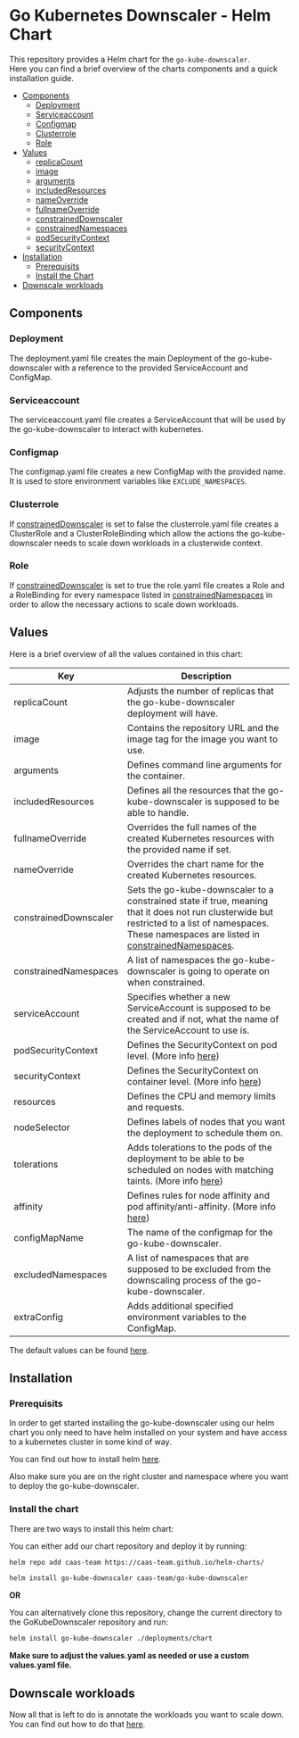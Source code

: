 # Go Kubernetes Downscaler - Helm Chart

This repository provides a Helm chart for the `go-kube-downscaler`.\
Here you can find a brief overview of the charts components and a quick installation guide.

- [Components](#components)
  - [Deployment](#deployment)
  - [Serviceaccount](#serviceaccount)
  - [Configmap](#configmap)
  - [Clusterrole](#clusterrole)
  - [Role](#role)
- [Values](#values)
  - [replicaCount](#replicaCount)
  - [image](#image)
  - [arguments](#arguments)
  - [includedResources](#includedResources)
  - [nameOverride](#nameOverride)
  - [fullnameOverride](#fullnameOverride)
  - [constrainedDownscaler](#constrainedDownscaler)
  - [constrainedNamespaces](#constrainedNamespaces)
  - [podSecurityContext](#podSecurityContext)
  - [securityContext](#securityContext)
- [Installation](#installation)
  - [Prerequisits](#prerequisits)
  - [Install the Chart](#install-the-chart)
- [Downscale workloads](#downscale-workloads)

## Components

### Deployment

The deployment.yaml file creates the main Deployment of the go-kube-downscaler with a reference to the provided ServiceAccount and ConfigMap.

### Serviceaccount

The serviceaccount.yaml file creates a ServiceAccount that will be used by the go-kube-downscaler to interact with kubernetes.

### Configmap

The configmap.yaml file creates a new ConfigMap with the provided name. It is used to store environment variables like `EXCLUDE_NAMESPACES`.

### Clusterrole

If [constrainedDownscaler](#constrainedDownscaler) is set to false the clusterrole.yaml file creates a ClusterRole and a ClusterRoleBinding which allow the actions the go-kube-downscaler needs to scale down workloads in a clusterwide context.

### Role

If [constrainedDownscaler](#constrainedDownscaler) is set to true the role.yaml file creates a Role and a RoleBinding for every namespace listed in [constrainedNamespaces](#constrainedNamespaces) in order to allow the necessary actions to scale down workloads.

## Values

Here is a brief overview of all the values contained in this chart:

<!-- It's recommended to disable word wrap to view/edit this table -->

| **Key**                                                 | **Description**                                                                                                                                                                                                              |
| ------------------------------------------------------- | ---------------------------------------------------------------------------------------------------------------------------------------------------------------------------------------------------------------------------- |
| <a id="replicaCount">replicaCount</a>                   | Adjusts the number of replicas that the go-kube-downscaler deployment will have.                                                                                                                                             |
| <a id="image">image</a>                                 | Contains the repository URL and the image tag for the image you want to use.                                                                                                                                                 |
| <a id="arguments">arguments</a>                         | Defines command line arguments for the container.                                                                                                                                                                            |
| <a id="includedResources">includedResources</a>         | Defines all the resources that the go-kube-downscaler is supposed to be able to handle.                                                                                                                                      |
| <a id="fullnameOverride">fullnameOverride</a>           | Overrides the full names of the created Kubernetes resources with the provided name if set.                                                                                                                                  |
| <a id="nameOverride">nameOverride</a>                   | Overrides the chart name for the created Kubernetes resources.                                                                                                                                                               |
| <a id="constrainedDownscaler">constrainedDownscaler</a> | Sets the go-kube-downscaler to a constrained state if true, meaning that it does not run clusterwide but restricted to a list of namespaces. These namespaces are listed in [constrainedNamespaces](#constrainedNamespaces). |
| <a id="constrainedNamespaces">constrainedNamespaces</a> | A list of namespaces the go-kube-downscaler is going to operate on when constrained.                                                                                                                                         |
| <a id="serviceAccount">serviceAccount</a>               | Specifies whether a new ServiceAccount is supposed to be created and if not, what the name of the ServiceAccount to use is.                                                                                                  |
| <a id="podSecurityContext">podSecurityContext</a>       | Defines the SecurityContext on pod level. (More info [here](https://kubernetes.io/docs/tasks/configure-pod-container/security-context/))                                                                                     |
| <a id="securityContext">securityContext</a>             | Defines the SecurityContext on container level. (More info [here](https://kubernetes.io/docs/tasks/configure-pod-container/security-context/))                                                                               |
| <a id="resources">resources</a>                         | Defines the CPU and memory limits and requests.                                                                                                                                                                              |
| <a id="nodeSelector">nodeSelector</a>                   | Defines labels of nodes that you want the deployment to schedule them on.                                                                                                                                                    |
| <a id="tolerations">tolerations</a>                     | Adds tolerations to the pods of the deployment to be able to be scheduled on nodes with matching taints. (More info [here](https://kubernetes.io/docs/concepts/scheduling-eviction/taint-and-toleration/))                   |
| <a id="affinity">affinity</a>                           | Defines rules for node affinity and pod affinity/anti-affinity. (More info [here](https://kubernetes.io/docs/concepts/scheduling-eviction/assign-pod-node/))                                                                 |
| <a id="configMapName">configMapName</a>                 | The name of the configmap for the go-kube-downscaler.                                                                                                                                                                        |
| <a id="excludedNamespaces">excludedNamespaces</a>       | A list of namespaces that are supposed to be excluded from the downscaling process of the go-kube-downscaler.                                                                                                                |
| <a id="extraConfig">extraConfig</a>                     | Adds additional specified environment variables to the ConfigMap.                                                                                                                                                            |

The default values can be found [here](./values.yaml).

## Installation

### Prerequisits

In order to get started installing the go-kube-downscaler using our helm chart you only need to have helm installed on your system and have access to a kubernetes cluster in some kind of way.

You can find out how to install helm [here](https://helm.sh/docs/intro/install/).

Also make sure you are on the right cluster and namespace where you want to deploy the go-kube-downscaler.

### Install the chart

There are two ways to install this helm chart:

You can either add our chart repository and deploy it by running:

```bash
helm repo add caas-team https://caas-team.github.io/helm-charts/

helm install go-kube-downscaler caas-team/go-kube-downscaler
```

**OR**

You can alternatively clone this repository, change the current directory to the GoKubeDownscaler repository and run:

```bash
helm install go-kube-downscaler ./deployments/chart
```

**Make sure to adjust the values.yaml as needed or use a custom values.yaml file.**

## Downscale workloads

Now all that is left to do is annotate the workloads you want to scale down.
You can find out how to do that [here](../../README.md).
